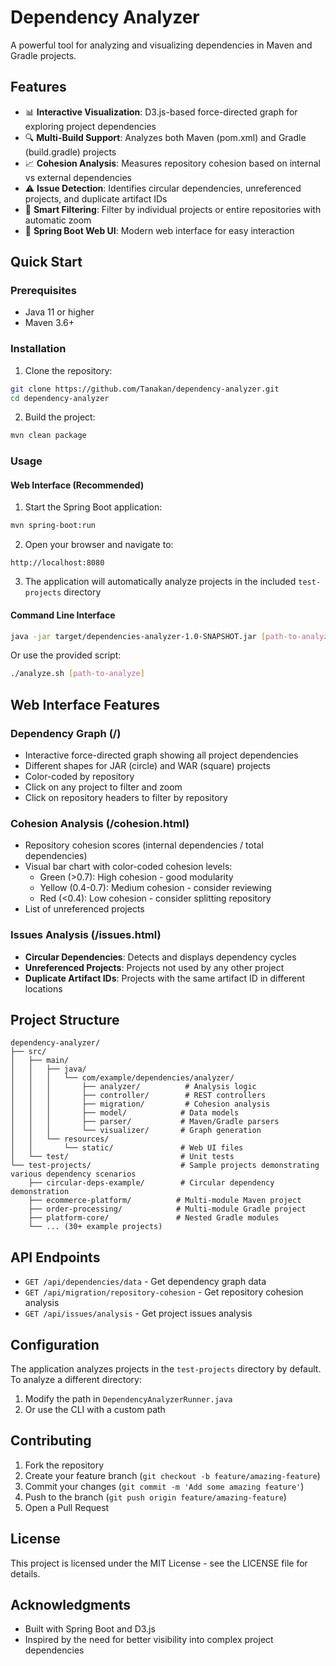 # Dependency Analyzer

A powerful tool for analyzing and visualizing dependencies in Maven and Gradle projects.

## Features

- 📊 **Interactive Visualization**: D3.js-based force-directed graph for exploring project dependencies
- 🔍 **Multi-Build Support**: Analyzes both Maven (pom.xml) and Gradle (build.gradle) projects
- 📈 **Cohesion Analysis**: Measures repository cohesion based on internal vs external dependencies
- ⚠️ **Issue Detection**: Identifies circular dependencies, unreferenced projects, and duplicate artifact IDs
- 🎯 **Smart Filtering**: Filter by individual projects or entire repositories with automatic zoom
- 🚀 **Spring Boot Web UI**: Modern web interface for easy interaction

## Quick Start

### Prerequisites

- Java 11 or higher
- Maven 3.6+

### Installation

1. Clone the repository:
```bash
git clone https://github.com/Tanakan/dependency-analyzer.git
cd dependency-analyzer
```

2. Build the project:
```bash
mvn clean package
```

### Usage

#### Web Interface (Recommended)

1. Start the Spring Boot application:
```bash
mvn spring-boot:run
```

2. Open your browser and navigate to:
```
http://localhost:8080
```

3. The application will automatically analyze projects in the included `test-projects` directory

#### Command Line Interface

```bash
java -jar target/dependencies-analyzer-1.0-SNAPSHOT.jar [path-to-analyze]
```

Or use the provided script:
```bash
./analyze.sh [path-to-analyze]
```

## Web Interface Features

### Dependency Graph (/)

- Interactive force-directed graph showing all project dependencies
- Different shapes for JAR (circle) and WAR (square) projects
- Color-coded by repository
- Click on any project to filter and zoom
- Click on repository headers to filter by repository

### Cohesion Analysis (/cohesion.html)

- Repository cohesion scores (internal dependencies / total dependencies)
- Visual bar chart with color-coded cohesion levels:
  - Green (>0.7): High cohesion - good modularity
  - Yellow (0.4-0.7): Medium cohesion - consider reviewing
  - Red (<0.4): Low cohesion - consider splitting repository
- List of unreferenced projects

### Issues Analysis (/issues.html)

- **Circular Dependencies**: Detects and displays dependency cycles
- **Unreferenced Projects**: Projects not used by any other project
- **Duplicate Artifact IDs**: Projects with the same artifact ID in different locations

## Project Structure

```
dependency-analyzer/
├── src/
│   ├── main/
│   │   ├── java/
│   │   │   └── com/example/dependencies/analyzer/
│   │   │       ├── analyzer/          # Analysis logic
│   │   │       ├── controller/        # REST controllers
│   │   │       ├── migration/         # Cohesion analysis
│   │   │       ├── model/            # Data models
│   │   │       ├── parser/           # Maven/Gradle parsers
│   │   │       └── visualizer/       # Graph generation
│   │   └── resources/
│   │       └── static/               # Web UI files
│   └── test/                         # Unit tests
└── test-projects/                    # Sample projects demonstrating various dependency scenarios
    ├── circular-deps-example/        # Circular dependency demonstration
    ├── ecommerce-platform/          # Multi-module Maven project
    ├── order-processing/            # Multi-module Gradle project
    ├── platform-core/               # Nested Gradle modules
    └── ... (30+ example projects)
```

## API Endpoints

- `GET /api/dependencies/data` - Get dependency graph data
- `GET /api/migration/repository-cohesion` - Get repository cohesion analysis
- `GET /api/issues/analysis` - Get project issues analysis

## Configuration

The application analyzes projects in the `test-projects` directory by default. To analyze a different directory:

1. Modify the path in `DependencyAnalyzerRunner.java`
2. Or use the CLI with a custom path

## Contributing

1. Fork the repository
2. Create your feature branch (`git checkout -b feature/amazing-feature`)
3. Commit your changes (`git commit -m 'Add some amazing feature'`)
4. Push to the branch (`git push origin feature/amazing-feature`)
5. Open a Pull Request

## License

This project is licensed under the MIT License - see the LICENSE file for details.

## Acknowledgments

- Built with Spring Boot and D3.js
- Inspired by the need for better visibility into complex project dependencies